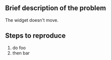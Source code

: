 ## Brief description of the problem

The widget doesn't move.

## Steps to reproduce

1. do foo
2. then bar